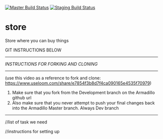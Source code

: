 [![Master Build Status](https://travis-ci.org/Baratheon-iter/store.svg?branch=master)](https://travis-ci.org/Baratheon-iter/store) [![Staging Build Status](https://travis-ci.org/Baratheon-iter/store.svg?branch=staging)](https://travis-ci.org/Baratheon-iter/store)
# store
Store where you can buy things



GIT INSTRUCTIONS BELOW
______________________


*INSTRUCTIONS FOR FORKING AND CLONING*
_____________________________________

(use this video as a reference to fork and clone: https://www.useloom.com/share/e7854f3b8d7f4ca090165e4535f70979)
1.  Make sure that you fork from the Development branch on the Armadillo github url
2. Also make sure that you never attempt to push your final changes back into the Armadillo Master branch. Always Dev branch









**************************************************************************************************************************************************************************************








//list of task we need

//instructions for setting up 

